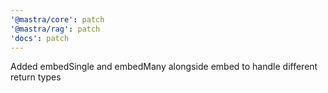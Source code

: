```yaml
---
'@mastra/core': patch
'@mastra/rag': patch
'docs': patch
---
```


Added embedSingle and embedMany alongside embed to handle different return types
